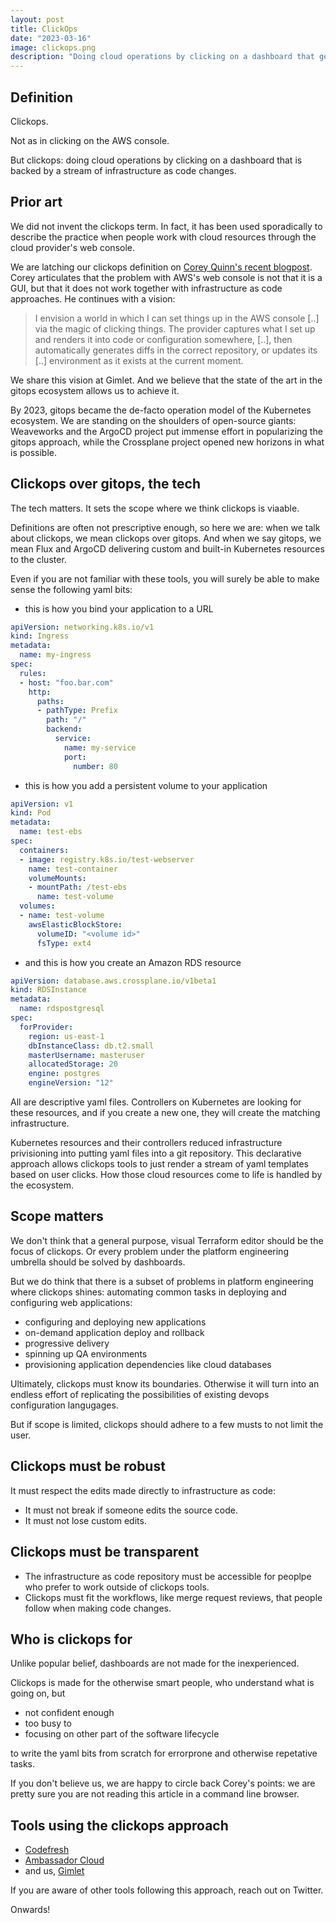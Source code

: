 ```yaml
---
layout: post
title: ClickOps
date: "2023-03-16"
image: clickops.png
description: "Doing cloud operations by clicking on a dashboard that generates a stream of infrastructure as code changes."
---
```


## Definition

Clickops.

Not as in clicking on the AWS console.

But clickops: doing cloud operations by clicking on a dashboard that is backed by a stream of infrastructure as code changes.

## Prior art

We did not invent the clickops term. In fact, it has been used sporadically to describe the practice when people work with cloud resources through the cloud provider's web console.

We are latching our clickops definition on [Corey Quinn's recent blogpost](https://www.lastweekinaws.com/blog/clickops/). Corey articulates that the problem with AWS's web console is not that it is a GUI, but that it does not work together with infrastructure as code approaches. He continues with a vision:

> I envision a world in which I can set things up in the AWS console [..] via the magic of clicking things. The provider captures what I set up and renders it into code or configuration somewhere, [..], then automatically generates diffs in the correct repository, or updates its [..] environment as it exists at the current moment.

We share this vision at Gimlet. And we believe that the state of the art in the gitops ecosystem allows us to achieve it.

By 2023, gitops became the de-facto operation model of the Kubernetes ecosystem. We are standing on the shoulders of open-source giants: Weaveworks and the ArgoCD project put immense effort in popularizing the gitops approach, while the Crossplane project opened new horizons in what is possible.

## Clickops over gitops, the tech

The tech matters. It sets the scope where we think clickops is viaable.

Definitions are often not prescriptive enough, so here we are: when we talk about clickops, we mean clickops over gitops. And when we say gitops, we mean Flux and ArgoCD delivering custom and built-in Kubernetes resources to the cluster.

Even if you are not familiar with these tools, you will surely be able to make sense the following yaml bits:

- this is how you bind your application to a URL

```yaml
apiVersion: networking.k8s.io/v1
kind: Ingress
metadata:
  name: my-ingress
spec:
  rules:
  - host: "foo.bar.com"
    http:
      paths:
      - pathType: Prefix
        path: "/"
        backend:
          service:
            name: my-service
            port:
              number: 80
```

- this is how you add a persistent volume to your application

```yaml
apiVersion: v1
kind: Pod
metadata:
  name: test-ebs
spec:
  containers:
  - image: registry.k8s.io/test-webserver
    name: test-container
    volumeMounts:
    - mountPath: /test-ebs
      name: test-volume
  volumes:
  - name: test-volume
    awsElasticBlockStore:
      volumeID: "<volume id>"
      fsType: ext4
```

- and this is how you create an Amazon RDS resource

```yaml
apiVersion: database.aws.crossplane.io/v1beta1
kind: RDSInstance
metadata:
  name: rdspostgresql
spec:
  forProvider:
    region: us-east-1
    dbInstanceClass: db.t2.small
    masterUsername: masteruser
    allocatedStorage: 20
    engine: postgres
    engineVersion: "12"
```

All are descriptive yaml files. Controllers on Kubernetes are looking for these resources, and if you create a new one, they will create the matching infrastructure.

Kubernetes resources and their controllers reduced infrastructure privisioning into putting yaml files into a git repository. This declarative approach allows clickops tools to just render a stream of yaml templates based on user clicks. How those cloud resources come to life is handled by the ecosystem.

## Scope matters

We don't think that a general purpose, visual Terraform editor should be the focus of clickops. Or every problem under the platform engineering umbrella should be solved by dashboards.

But we do think that there is a subset of problems in platform engineering where clickops shines: automating common tasks in deploying and configuring web applications:

- configuring and deploying new applications
- on-demand application deploy and rollback
- progressive delivery
- spinning up QA environments
- provisioning application dependencies like cloud databases

Ultimately, clickops must know its boundaries. Otherwise it will turn into an endless effort of replicating the possibilities of existing devops configuration langugages.

But if scope is limited, clickops should adhere to a few musts to not limit the user.

## Clickops must be robust

It must respect the edits made directly to infrastructure as code: 
- It must not break if someone edits the source code.
- It must not lose custom edits.

## Clickops must be transparent

- The infrastructure as code repository must be accessible for peoplpe who prefer to work outside of clickops tools.
- Clickops must fit the workflows, like merge request reviews, that people follow when making code changes.

## Who is clickops for

Unlike popular belief, dashboards are not made for the inexperienced.

Clickops is made for the otherwise smart people, who understand what is going on, but 

- not confident enough
- too busy to
- focusing on other part of the software lifecycle

to write the yaml bits from scratch for errorprone and otherwise repetative tasks.

If you don't believe us, we are happy to circle back Corey's points: we are pretty sure you are not reading this article in a command line browser.

## Tools using the clickops approach

- [Codefresh](https://codefresh.io/)
- [Ambassador Cloud](https://www.getambassador.io/products/ambassador-cloud)
- and us, [Gimlet](https://gimlet.io)

If you are aware of other tools following this approach, reach out on Twitter.

Onwards!
